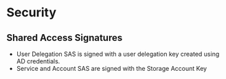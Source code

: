 # Security  


## Shared Access Signatures  

- User Delegation SAS is signed with a user delegation key created using AD credentials.  
- Service and Account SAS are signed with the Storage Account Key  


